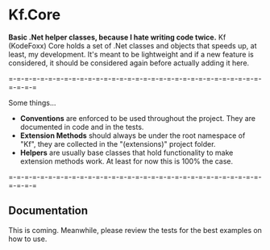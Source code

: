 # Kf.Core
**Basic .Net helper classes, because I hate writing code twice.**
Kf (KodeFoxx) Core holds a set of .Net classes and objects that speeds up, at least, my development. It's meant to be lightweight and if a new feature is considered, it should be considered again before actually adding it here.

=-=-=-=-=-=-=-=-=-=-=-=-=-=-=-=-=-=-=-=-=-=-=-=-=-=-=-=-=-=-=-=-=-=-=-=

Some things...
- **Conventions** are enforced to be used throughout the project. They are documented in code and in the tests.
- **Extension Methods** should always be under the root namespace of "Kf", they are collected in the "(extensions)" project folder.
- **Helpers** are usually base classes that hold functionality to make extension methods work. At least for now this is 100% the case.

=-=-=-=-=-=-=-=-=-=-=-=-=-=-=-=-=-=-=-=-=-=-=-=-=-=-=-=-=-=-=-=-=-=-=-=

## Documentation ##
This is coming. Meanwhile, please review the tests for the best examples on how to use.
